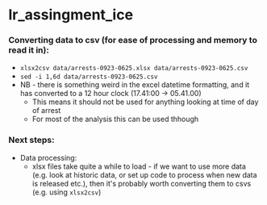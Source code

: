 # lr_assingment_ice


### Converting data to csv (for ease of processing and memory to read it in):
* `xlsx2csv data/arrests-0923-0625.xlsx data/arrests-0923-0625.csv`
* `sed -i 1,6d data/arrests-0923-0625.csv`
* NB - there is something weird in the excel datetime formatting, and it has converted to a 12 hour clock (17.41:00 -> 05.41.00)
	* This means it should not be used for anything looking at time of day of arrest 
	* For most of the analysis this can be used thhough



### Next steps:

* Data processing:
	* xlsx files take quite a while to load - if we want to use more data (e.g. look at historic data, or set up code to process when new data is released etc.), then it's probably worth converting them to csvs (e.g. using `xlsx2csv`)
	
